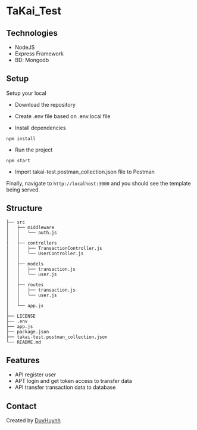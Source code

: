 # TaKai_Test

## Technologies

* NodeJS
* Express Framework
* BD: Mongodb

## Setup

Setup your local
- Download the repository

- Create .env file based on .env.local file

- Install dependencies
```
npm install
```
- Run the project
```
npm start
```
- Import takai-test.postman_collection.json file to Postman

Finally, navigate to `http://localhost:3000` and you should see the template being served.

## Structure

```
├── src
│   ├── middleware
│   │   └── auth.js
│   │
│   ├── controllers
|   |   ├── TransactionController.js
│   │   └── UserController.js
│   │
│   ├── models
│   │   ├── transaction.js
│   │   └── user.js
│   │
│   ├── routes
│   │   ├── transaction.js
│   │   └── user.js
│   │
│   └── app.js
│
├── LICENSE
├── .env
├── app.js
├── package.json
├── takai-test.postman_collection.json
└── README.md
```
## Features
* API register user
* APT login and get token access to transfer data
* API transfer transaction data to database

## Contact
Created by [DuyHuynh](https://github.com/anminh113)